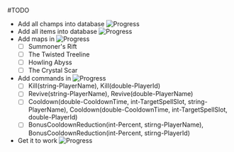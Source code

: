 #TODO
* Add all champs into database ![Progress](http://progressed.io/bar/100)
* Add all items into database ![Progress](http://progressed.io/bar/70)
* Add maps in ![Progress](http://progressed.io/bar/0)
  - [ ] Summoner's Rift
  - [ ] The Twisted Treeline
  - [ ] Howling Abyss
  - [ ] The Crystal Scar
* Add commands in ![Progress](http://progressed.io/bar/0)
  - [ ]  Kill(string-PlayerName), Kill(double-PlayerId)
  - [ ]  Revive(string-PlayerName), Revive(double-PlayerName)
  - [ ]  Cooldown(double-CooldownTime, int-TargetSpellSlot, string-PlayerName), Cooldown(double-CooldownTime, int-TargetSpellSlot, double-PlayerId)
  - [ ]  BonusCooldownReduction(int-Percent, stirng-PlayerName), BonusCooldownReduction(int-Percent, stirng-PlayerId)
*  Get it to work ![Progress](http://progressed.io/bar/15)
